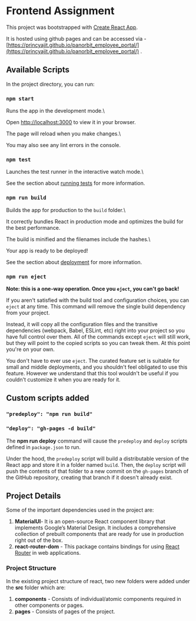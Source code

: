 # Frontend Assignment

This project was bootstrapped with [Create React App](https://github.com/facebook/create-react-app).

It is hosted using github pages and can be accessed via - [https://princyajit.github.io/panorbit_employee_portal/](https://princyajit.github.io/panorbit_employee_portal/) .

## Available Scripts

In the project directory, you can run:

### `npm start`

Runs the app in the development mode.\

Open [http://localhost:3000](http://localhost:3000) to view it in your browser.

The page will reload when you make changes.\

You may also see any lint errors in the console.

### `npm test`

Launches the test runner in the interactive watch mode.\

See the section about [running tests](https://facebook.github.io/create-react-app/docs/running-tests) for more information.

### `npm run build`

Builds the app for production to the `build` folder.\

It correctly bundles React in production mode and optimizes the build for the best performance.

The build is minified and the filenames include the hashes.\

Your app is ready to be deployed!

See the section about [deployment](https://facebook.github.io/create-react-app/docs/deployment) for more information.

### `npm run eject`

**Note: this is a one-way operation. Once you `eject`, you can't go back!**

If you aren't satisfied with the build tool and configuration choices, you can `eject` at any time. This command will remove the single build dependency from your project.

Instead, it will copy all the configuration files and the transitive dependencies (webpack, Babel, ESLint, etc) right into your project so you have full control over them. All of the commands except `eject` will still work, but they will point to the copied scripts so you can tweak them. At this point you're on your own.

You don't have to ever use `eject`. The curated feature set is suitable for small and middle deployments, and you shouldn't feel obligated to use this feature. However we understand that this tool wouldn't be useful if you couldn't customize it when you are ready for it.

## Custom scripts added

### `"predeploy": "npm run build"`

### `"deploy": "gh-pages -d build"`

The **npm run deploy** command will cause the `predeploy` and `deploy` scripts defined in `package.json` to run.

Under the hood, the `predeploy` script will build a distributable version of the React app and store it in a folder named `build`. Then, the `deploy` script will push the contents of that folder to a new commit on the `gh-pages` branch of the GitHub repository, creating that branch if it doesn't already exist.

## Project Details

Some of the important dependencies used in the project are:

1.  **MaterialUI**- It is an open-source React component library that implements Google’s Material Design. It includes a comprehensive collection of prebuilt components that are ready for use in production right out of the box.
2.  **react-router-dom** - This package contains bindings for using [React Router](https://github.com/remix-run/react-router) in web applications.

### Project Structure

In the existing project structure of react, two new folders were added under the **src** folder which are:

1.  **components** - Consists of individual/atomic components required in other components or pages.
2.  **pages** - Consists of pages of the project.
